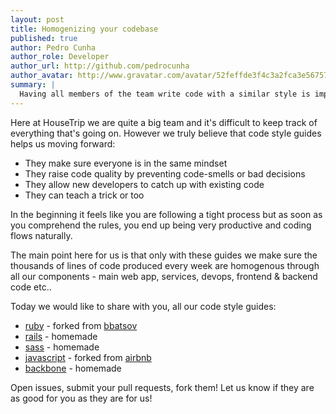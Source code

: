 ```yaml
---
layout: post
title: Homogenizing your codebase
published: true
author: Pedro Cunha
author_role: Developer
author_url: http://github.com/pedrocunha
author_avatar: http://www.gravatar.com/avatar/52feffde3f4c3a2fca3e56757f10c269.png
summary: |
  Having all members of the team write code with a similar style is important, for the sake of readability. Here's how we try to achieve this.
---
```

Here at HouseTrip we are quite a big team and it's difficult to keep track of
everything that's going on. However we truly believe that code style guides helps us
moving forward:

- They make sure everyone is in the same mindset
- They raise code quality by preventing code-smells or bad decisions
- They allow new developers to catch up with existing code
- They can teach a trick or too

In the beginning it feels like you are following a tight process but
as soon as you comprehend the rules, you end up being very productive and coding
flows naturally.

The main point here for us is that only with these guides we
make sure the thousands of lines of code produced every week are homogenous
through all our components - main web app, services, devops, frontend & backend
code etc..

Today we would like to share with you, all our code style guides:

- [ruby](https://github.com/HouseTrip/guidelines/blob/master/ruby.md) - forked from [bbatsov](https://github.com/HouseTrip/ruby-style-guide)
- [rails](https://github.com/HouseTrip/guidelines/blob/master/rails.md) - homemade
- [sass](https://github.com/HouseTrip/guidelines/blob/master/sass-css.md) - homemade
- [javascript](https://github.com/HouseTrip/guidelines/blob/master/javascript.md) - forked from
[airbnb](https://github.com/airbnb/javascript)
- [backbone](https://github.com/HouseTrip/guidelines/blob/master/backbone.md) - homemade

Open issues, submit your pull requests, fork them! Let us know if they are
as good for you as they are for us!
